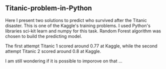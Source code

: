 ## Titanic-problem-in-Python

Here I present two solutions to predict who survived
after the Titanic disaster. This is one of the Kaggle's training problems.
I used Python's libraries sci-kit learn and numpy for this task.
Random Forest algorithm was chosen to build the predicting model.


The first attempt Titanic 1 scored around 0.77 at Kaggle, while
the second attempt Titanic 2 scored around 0.8 at Kaggle.

I am still wondering if it is possible to imporove on that ...

